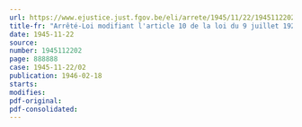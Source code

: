```yaml
---
url: https://www.ejustice.just.fgov.be/eli/arrete/1945/11/22/1945112202/justel
title-fr: "Arrêté-Loi modifiant l'article 10 de la loi du 9 juillet 1926 organique des conseils de prud'hommes, fixant la limite d'âge pour l'exercice des fonctions prud'homales et autorisant le port du titre honorifique des dites fonctions"
date: 1945-11-22
source:
number: 1945112202
page: 888888
case: 1945-11-22/02
publication: 1946-02-18
starts:
modifies:
pdf-original:
pdf-consolidated:
---
```


